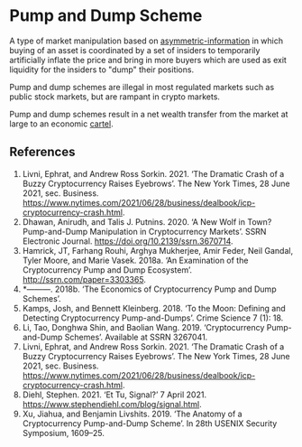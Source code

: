 # Pump and Dump Scheme
A type of market manipulation based on [asymmetric-information](asymmetric-information.md) in which buying of an asset is coordinated by a set of insiders to temporarily artificially inflate the price and bring in more buyers which are used as exit liquidity for the insiders to "dump" their positions.

Pump and dump schemes are illegal in most regulated markets such as public stock markets, but are rampant in crypto markets.

Pump and dump schemes result in a net wealth transfer from the market at large to an economic [cartel](cartel.md).

## References
1. Livni, Ephrat, and Andrew Ross Sorkin. 2021. ‘The Dramatic Crash of a Buzzy Cryptocurrency Raises Eyebrows’. The New York Times, 28 June 2021, sec. Business. https://www.nytimes.com/2021/06/28/business/dealbook/icp-cryptocurrency-crash.html.
1. Dhawan, Anirudh, and Talis J. Putnins. 2020. ‘A New Wolf in Town? Pump-and-Dump Manipulation in Cryptocurrency Markets’. SSRN Electronic Journal. https://doi.org/10.2139/ssrn.3670714.
1. Hamrick, JT, Farhang Rouhi, Arghya Mukherjee, Amir Feder, Neil Gandal, Tyler Moore, and Marie Vasek. 2018a. ‘An Examination of the Cryptocurrency Pump and Dump Ecosystem’. http://ssrn.com/paper=3303365.
1. *———. 2018b. ‘The Economics of Cryptocurrency Pump and Dump Schemes’.
1. Kamps, Josh, and Bennett Kleinberg. 2018. ‘To the Moon: Defining and Detecting Cryptocurrency Pump-and-Dumps’. Crime Science 7 (1): 18.
1. Li, Tao, Donghwa Shin, and Baolian Wang. 2019. ‘Cryptocurrency Pump-and-Dump Schemes’. Available at SSRN 3267041.
1. Livni, Ephrat, and Andrew Ross Sorkin. 2021. ‘The Dramatic Crash of a Buzzy Cryptocurrency Raises Eyebrows’. The New York Times, 28 June 2021, sec. Business. https://www.nytimes.com/2021/06/28/business/dealbook/icp-cryptocurrency-crash.html.
1. Diehl, Stephen. 2021. ‘Et Tu, Signal?’ 7 April 2021. https://www.stephendiehl.com/blog/signal.html.
1. Xu, Jiahua, and Benjamin Livshits. 2019. ‘The Anatomy of a Cryptocurrency Pump-and-Dump Scheme’. In 28th USENIX Security Symposium, 1609–25.